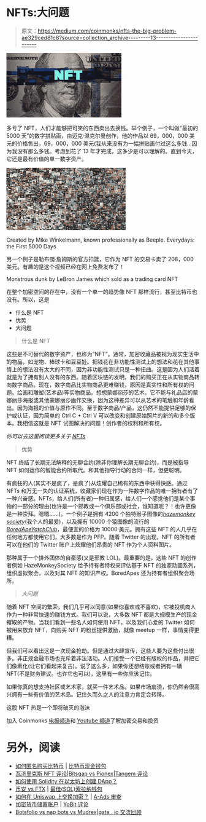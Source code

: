 # NFTs:大问题

> 原文：<https://medium.com/coinmonks/nfts-the-big-problem-ae329ced81c8?source=collection_archive---------13----------------------->

![](img/e268ce029e3d6fca600dcbc62e14ef09.png)

多亏了 NFT，人们才能够把可笑的东西卖出去换钱。举个例子，一个叫做“最初的 5000 天”的数字拼贴画，由迈克·温克尔曼创作，他的作品以 69，000，000 美元的价格售出，69，000，000 美元(我从来没有为一幅拼贴画付过这么多钱…因为我没有那么多钱。考虑到花了 13 年才完成，这多少是可以理解的。直到今天，它还是最有价值的单一数字资产。

![](img/44429ad72d928a480039ec1bafb355da.png)

Created by Mike Winkelmann, known professionally as Beeple. Everydays: the First 5000 Days

另一个例子是勒布朗·詹姆斯的官方扣篮，它作为 NFT 的交易卡卖了 208，000 美元。有趣的是这个视频已经在网上免费发布了！

Monstrous dunk by LeBron James which sold as a trading card NFT

在整个加密空间的存在中，没有一个单一的趋势像 NFT 那样流行，甚至比特币也没有。所以，这是

*   什么是 NFT
*   优势
*   大问题

> 什么是 NFT

这些是不可替代的数字资产，也称为“NFT”。通常，加密收藏品被视为现实生活中的物品，如宠物、棒球卡和豆豆娃。把钱花在非功能性测试上的想法和花在其他事情上的想法没有太大的不同，因为非功能性测试只是一种扭曲。这是因为人们活着就是为了拥有别人没有的东西。随着区块链的发明，我们的购买正在从实物商品转向数字商品。现在，数字商品比实物商品更难赚钱，原因是真实性和所有权的问题。绘画和雕塑(艺术品)等实物商品。想想蒙娜丽莎的艺术。它不能与礼品店的蒙娜丽莎海报或其他蒙娜丽莎画作交换，因为这种差异可以从艺术的笔触和年龄看出。因为海报的价值与原作不同。至于数字商品/产品，这仍然不能提供足够的保护或认证，因为简单的 Ctrl C + Ctrl V 可以改变和创建原始照片的新的和多个版本。我相信这就是 NFT 试图解决的问题！创作者的权利和所有权。

*你可以去这里阅读更多关于* [*NFTs*](https://kaizerjerry.medium.com/defi-c61490904c)

> 优势

NFT 终结了长期无法解释的无聊合约(除非你理解长期无聊合约)，而是被指导 NFT 如何运作的智能合约所取代。和其他指导行动的合同一样，但更聪明。

有疯狂的人(其实不是疯了，是疯了)从炫耀自己稀有的东西中获得快感。通过 NFTs 和万无一失的认证系统，收藏家们现在作为一件数字作品的唯一拥有者有了一种兴奋感。NFTs，给人们(所有者)一种归属感，给人们一个感觉他们是某个事物的一部分的理由(也许是一个邪教或一个俱乐部或社会，谁知道呢？！也许更像是一种崇拜。嗯嗯……)。一个例子是拥有 4200 个独特猴子图像的[*hazemonkey society*](https://hazemonkeysociety.com/)(我个人的最爱)，以及拥有 10000 个猿图像的流行的[*BoredApeYatchClub*](https://boredapeyachtclub.com/)，最便宜的价格为 10000 美元。拥有这些 NFT 的人几乎在任何地方都使用它们，大多数是作为 PFP。随着 Twitter 的出现，NFT 的所有者可以在他们的 Twitter 账户上炫耀他们昂贵的 NFT 作为个人资料图片。

那种属于一个排外团体的自豪感(又是邪教 LOL)。最重要的是，这些 NFT 的创作者例如 HazeMonkeySociety 给予持有者特权来评估基于 NFT 的独家动画系列，组织虚拟聚会，以及对其 NFT 的知识产权。BoredApes 还为持有者组织聚会场所。

> *大问题*

随着 NFT 空间的繁荣，我们几乎可以同意(如果你喜欢或不喜欢)，它被投机商人作为一种非常快速的赚钱方式。我们可以说，大多数 NFT 都是大规模生产的现金攫取的产物。当我们看到一些名人如何使用 NFT，以及我们心爱的 Twitter 如何被用来放弃 NFT，向购买 NFT 的粉丝提供激励，就像 meetup 一样，事情变得更糟。

但我们可以看出这是一次现金抢劫。但是通过大肆宣传，这些人要为这些付出很多。非正规金融市场也充斥着非法活动。人们接受一个已经有版权的作品，并把它们像素化(让它们看起来复古)。说了这么多，如果你还想结账或者拥有一辆 NFT(不是财务建议。也许它也可以)，这里有一些你应该记住。

如果你真的想支持社区或艺术家，就买一件艺术品。如果市场崩溃，你仍然会很高兴拥有一些有价值的艺术品。记住久而久之人的注意力肯定会转移。

这股 NFT 热是一个即将破灭的泡沫

加入 Coinmonks [电报频道](https://t.me/coincodecap)和 [Youtube 频道](https://www.youtube.com/c/coinmonks/videos)了解加密交易和投资

# 另外，阅读

*   [如何匿名购买比特币](https://coincodecap.com/buy-bitcoin-anonymously) | [比特币现金钱包](https://coincodecap.com/bitcoin-cash-wallets)
*   [瓦济里克斯 NFT 评论](https://coincodecap.com/wazirx-nft-review)|[Bitsgap vs Pionex](https://coincodecap.com/bitsgap-vs-pionex)|[Tangem 评论](https://coincodecap.com/tangem-wallet-review)
*   [如何使用 Solidity 在以太坊上创建 DApp？](https://coincodecap.com/create-a-dapp-on-ethereum-using-solidity)
*   [币安 vs FTX](https://coincodecap.com/binance-vs-ftx) | [最佳(SOL)索拉纳钱包](https://coincodecap.com/solana-wallets)
*   [如何在 Uniswap 上交换加密？](https://coincodecap.com/swap-crypto-on-uniswap) | [A-Ads 审查](https://coincodecap.com/a-ads-review)
*   [加密货币储蓄账户](/coinmonks/cryptocurrency-savings-accounts-be3bc0feffbf) | [YoBit 评论](/coinmonks/yobit-review-175464162c62)
*   [Botsfolio vs nap bots vs Mudrex](/coinmonks/botsfolio-vs-napbots-vs-mudrex-c81344970c02)|[gate . io 交流回顾](/coinmonks/gate-io-exchange-review-61bf87b7078f)